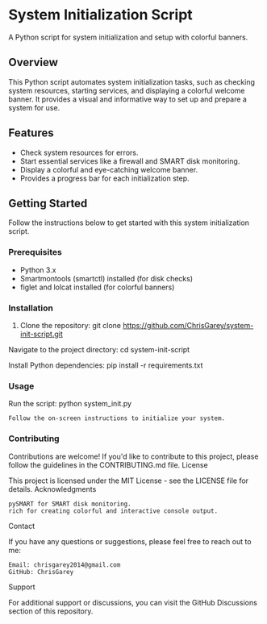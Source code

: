 # System Initialization Script

A Python script for system initialization and setup with colorful banners.

## Overview

This Python script automates system initialization tasks, such as checking system resources, starting services, and displaying a colorful welcome banner. It provides a visual and informative way to set up and prepare a system for use.

## Features

- Check system resources for errors.
- Start essential services like a firewall and SMART disk monitoring.
- Display a colorful and eye-catching welcome banner.
- Provides a progress bar for each initialization step.

## Getting Started

Follow the instructions below to get started with this system initialization script.

### Prerequisites

- Python 3.x
- Smartmontools (smartctl) installed (for disk checks)
- figlet and lolcat installed (for colorful banners)

### Installation

1. Clone the repository:
git clone https://github.com/ChrisGarey/system-init-script.git

Navigate to the project directory:
cd system-init-script

Install Python dependencies:
pip install -r requirements.txt

### Usage

Run the script:
python system_init.py

    Follow the on-screen instructions to initialize your system.

### Contributing

Contributions are welcome! If you'd like to contribute to this project, please follow the guidelines in the CONTRIBUTING.md file.
License

This project is licensed under the MIT License - see the LICENSE file for details.
Acknowledgments

    pySMART for SMART disk monitoring.
    rich for creating colorful and interactive console output.

Contact

If you have any questions or suggestions, please feel free to reach out to me:

    Email: chrisgarey2014@gmail.com
    GitHub: ChrisGarey

Support

For additional support or discussions, you can visit the GitHub Discussions section of this repository.

